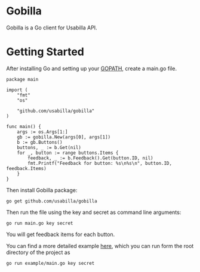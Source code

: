 # Gobilla

Gobilla is a Go client for Usabilla API.

# Getting Started

After installing Go and setting up your [GOPATH](http://golang.org/doc/code.html#GOPATH), create a main.go file.

    package main

    import (
        "fmt"
        "os"

        "github.com/usabilla/gobilla"
    )

    func main() {
        args := os.Args[1:]
        gb := gobilla.New(args[0], args[1])
        b := gb.Buttons()
        buttons, _ := b.Get(nil)
        for _, button := range buttons.Items {
            feedback, _ := b.Feedback().Get(button.ID, nil)
            fmt.Printf("Feedback for button: %s\n%s\n", button.ID, feedback.Items)
        }
    }

Then install Gobilla package:

    go get github.com/usabilla/gobilla

Then run the file using the key and secret as command line arguments:

    go run main.go key secret

You will get feedback items for each button.

You can find a more detailed example [here](example/main.go), which you can run form the root directory of the project as

    go run example/main.go key secret
